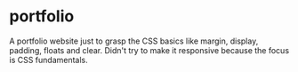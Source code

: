# portfolio
A portfolio website just to grasp the CSS basics like margin, display, padding, floats and clear. Didn't try to make it responsive because the focus is CSS fundamentals.

